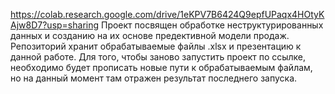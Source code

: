 https://colab.research.google.com/drive/1eKPV7B6424Q9epfUPaqx4HOtyKAjw8D7?usp=sharing
Проект посвящен обработке неструктурированных данных и созданию на их основе предективной модели продаж.
Репозиторий хранит обрабатываемые файлы .xlsx и презентацию к данной работе.
Для того, чтобы заново запустить проект по ссылке, необходимо будет прописать новые пути к обрабатываемым файлам, но на данный момент там отражен результат последнего запуска.
